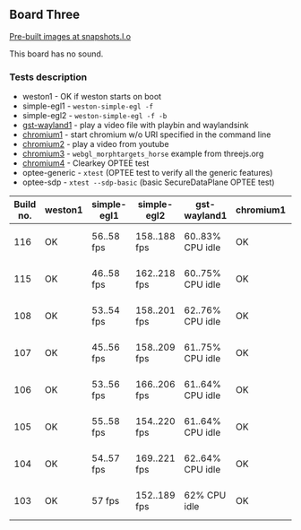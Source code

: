 ## Board Three
[Pre-built images at snapshots.l.o](http://snapshots.linaro.org/openembedded/pre-built/lhg/morty/hikey/rpb-wayland/latest/)

This board has no sound.

### Tests description
* weston1 - OK if weston starts on boot
* simple-egl1 - `weston-simple-egl -f`
* simple-egl2 - `weston-simple-egl -f -b`
* [gst-wayland1](gst-wayland1.md) - play a video file with playbin and waylandsink
* [chromium1](chromium1.md) - start chromium w/o URI specified in the command line
* [chromium2](chromium2.md) - play a video from youtube
* [chromium3](chromium3.md) - `webgl_morphtargets_horse` example from threejs.org
* [chromium4](chromium4.md) - Clearkey OPTEE test
* optee-generic - `xtest` (OPTEE test to verify all the generic features)
* optee-sdp - `xtest --sdp-basic` (basic SecureDataPlane OPTEE test)

| Build no. | weston1 | simple-egl1 | simple-egl2 | gst-wayland1 | chromium1 | chromium2 | chromium3 | chromium4 | optee-generic | optee-sdp |
| --- | --- | --- | --- | --- | --- | --- | --- | --- | --- | --- |
| 116 | OK | 56..58 fps | 158..188 fps | 60..83% CPU idle | OK | 60..74% CPU idle | 51..57 fps, 72..81% CPU idle | OK | OK | OK |
| 115 | OK | 46..58 fps | 162..218 fps | 60..75% CPU idle | OK | 63..73% CPU idle | 49..59 fps, 76..81% CPU idle | OK | OK | OK |
| 108 | OK | 53..54 fps | 158..201 fps | 62..76% CPU idle | OK | 55..73% CPU idle | 50..56 fps, 75..82% CPU idle | OK | OK | OK |
| 107 | OK | 45..56 fps | 158..209 fps | 61..75% CPU idle | OK | 61..73% CPU idle | 49..56 fps, 78..82% CPU idle | OK | OK | OK |
| 106 | OK | 53..56 fps | 166..206 fps | 61..64% CPU idle | OK | 63..72% CPU idle | 50..57 fps, 73..81% CPU idle | OK | OK | OK |
| 105 | OK | 55..58 fps | 154..220 fps | 61..64% CPU idle | OK | 58..75% CPU idle | 49..56 fps, 80..81% CPU idle | OK | OK | OK |
| 104 | OK | 54..57 fps | 169..221 fps | 62..64% CPU idle | OK | 59..74% CPU idle | 49..57 fps, 80..81% CPU idle | OK | OK | OK |
| 103 | OK | 57 fps | 152..189 fps | 62% CPU idle | OK | 65..75% CPU idle | 53..57 fps, 81% CPU idle | OK | | |
